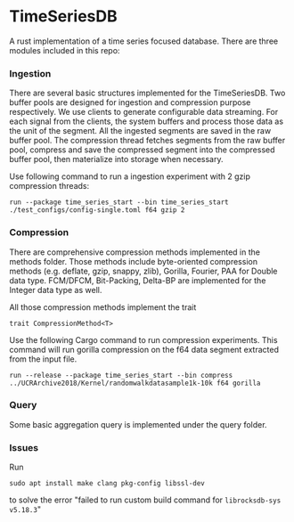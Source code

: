 # TimeSeriesDB
A rust implementation of a time series focused database. There are three modules included in this repo:

### Ingestion
There are several basic structures implemented for the TimeSeriesDB. Two buffer pools are designed for ingestion and compression purpose respectively.
We use clients to generate configurable data streaming.
For each signal from the clients, the system buffers and process those data as the unit of the segment. All the ingested segments are saved in the raw buffer pool. 
The compression thread fetches segments from the raw buffer pool, compress and save the compressed segment into the compressed buffer pool, then materialize into storage when necessary.

Use following command to run a ingestion experiment with 2 gzip compression threads:
```
run --package time_series_start --bin time_series_start ./test_configs/config-single.toml f64 gzip 2
```

### Compression
There are comprehensive compression methods implemented in the methods folder. Those methods include byte-oriented compression methods (e.g. deflate, gzip, snappy, zlib),
Gorilla, Fourier, PAA for Double data type. FCM/DFCM, Bit-Packing, Delta-BP are implemented for the Integer data type as well.

All those compression methods implement the trait
```
trait CompressionMethod<T>
```
Use the following Cargo command to run compression experiments. This command will run gorilla compression on the f64 data segment extracted from the input file.
```
run --release --package time_series_start --bin compress ../UCRArchive2018/Kernel/randomwalkdatasample1k-10k f64 gorilla
```

### Query
Some basic aggregation query is implemented under the query folder. 

### Issues
Run 
```
sudo apt install make clang pkg-config libssl-dev
```
to solve the error "failed to run custom build command for `librocksdb-sys v5.18.3`"
